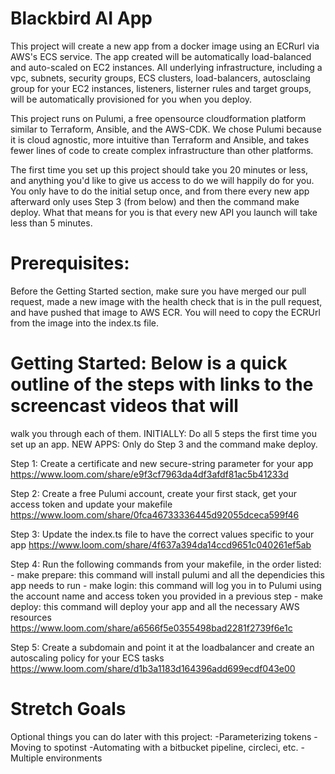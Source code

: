 # Blackbird AI App

This project will create a new app from a docker image using an ECRurl via AWS's ECS service.
The app created will be automatically load-balanced and auto-scaled on EC2 instances. All
underlying infrastructure, including a vpc, subnets, security groups, ECS clusters, load-balancers,
autosclaing group for your EC2 instances, listeners, listerner rules and target groups, will be
automatically provisioned for you when you deploy.

This project runs on Pulumi, a free opensource cloudformation platform similar to Terraform,
Ansible, and the AWS-CDK. We chose Pulumi because it is cloud agnostic, more intuitive than Terraform
and Ansible, and takes fewer lines of code to create complex infrastructure than other platforms.

The first time you set up this project should take you 20 minutes or less, and anything you'd
like to give us access to do we will happily do for you. You only have to do the initial setup
once, and from there every new app afterward only uses Step 3 (from below) and then the command
make deploy. What that means for you is that every new API you launch will take less than 5 minutes.

# Prerequisites:
Before the Getting Started section, make sure you have merged our pull request, made a new image
with the health check that is in the pull request, and have pushed that image to AWS ECR. You will
need to copy the ECRUrl from the image into the index.ts file.

# Getting Started: Below is a quick outline of the steps with links to the screencast videos that will
walk you through each of them.
INITIALLY: Do all 5 steps the first time you set up an app.
NEW APPS: Only do Step 3 and the command make deploy.

Step 1: Create a certificate and new secure-string parameter for your app
https://www.loom.com/share/e9f3cf7963da4df3afdf81ac5b41233d

Step 2: Create a free Pulumi account, create your first stack, get your access token and update your makefile
https://www.loom.com/share/0fca46733336445d92055dceca599f46

Step 3: Update the index.ts file to have the correct values specific to your app
https://www.loom.com/share/4f637a394da14ccd9651c040261ef5ab

Step 4: Run the following commands from your makefile, in the order listed:
    - make prepare: this command will install pulumi and all the dependicies this app needs to run
    - make login: this command will log you in to Pulumi using the account name and access token you provided
    in a previous step
    - make deploy: this command will deploy your app and all the necessary AWS resources
https://www.loom.com/share/a6566f5e0355498bad2281f2739f6e1c

Step 5: Create a subdomain and point it at the loadbalancer and create an autoscaling policy for your ECS tasks
https://www.loom.com/share/d1b3a1183d164396add699ecdf043e00

# Stretch Goals
Optional things you can do later with this project:
    -Parameterizing tokens
    -Moving to spotinst
    -Automating with a bitbucket pipeline, circleci, etc.
    -Multiple environments